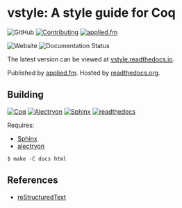 # vstyle: A style guide for Coq

![GitHub](https://img.shields.io/github/license/appliedfm/vstyle)
[![Contributing](https://img.shields.io/badge/-contribute-success.svg)](https://github.com/appliedfm/vstyle/blob/main/CONTRIBUTING.md)
[![applied.fm](https://img.shields.io/badge/-applied.fm-orchid)](https://applied.fm)

![Website](https://img.shields.io/website?url=https%3A%2F%2Fvstyle.readthedocs.io)
![Documentation Status](https://readthedocs.org/projects/vstyle/badge/?version=latest)

The latest version can be viewed at [vstyle.readthedocs.io](https://vstyle.readthedocs.io).

Published by [applied.fm](https://applied.fm). Hosted by [readthedocs.org](https://readthedocs.org/projects/vstyle/).


## Building

[![Coq](https://img.shields.io/badge/-Coq-royalblue)](https://github.com/coq/coq)
[![Alectryon](https://img.shields.io/badge/-Alectryon-orangered)](https://github.com/cpitclaudel/alectryon/)
[![Sphinx](https://img.shields.io/badge/-Sphinx-navy)](https://www.sphinx-doc.org)
[![readthedocs](https://img.shields.io/badge/-readthedocs-slateblue)](https://readthedocs.org)

Requires:
* [Sphinx](https://www.sphinx-doc.org)
* [alectryon](https://github.com/cpitclaudel/alectryon)

```console
$ make -C docs html
```


## References

* [reStructuredText](https://www.sphinx-doc.org/en/master/usage/restructuredtext/index.html)
